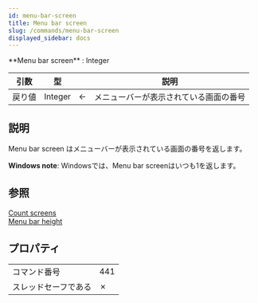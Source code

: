 ```yaml
---
id: menu-bar-screen
title: Menu bar screen
slug: /commands/menu-bar-screen
displayed_sidebar: docs
---
```


<!--REF #_command_.Menu bar screen.Syntax-->**Menu bar screen**  : Integer<!-- END REF-->
<!--REF #_command_.Menu bar screen.Params-->
| 引数 | 型 |  | 説明 |
| --- | --- | --- | --- |
| 戻り値 | Integer | &#8592; | メニューバーが表示されている画面の番号 |

<!-- END REF-->

## 説明 

<!--REF #_command_.Menu bar screen.Summary-->Menu bar screen はメニューバーが表示されている画面の番号を返します。<!-- END REF-->

**Windows note**: Windowsでは、Menu bar screenはいつも1を返します。

## 参照 

[Count screens](count-screens.md)  
[Menu bar height](menu-bar-height.md)  

## プロパティ

|  |  |
| --- | --- |
| コマンド番号 | 441 |
| スレッドセーフである | &cross; |



